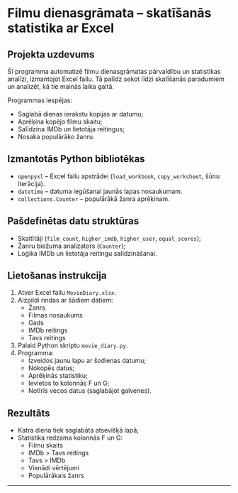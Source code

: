 # Filmu dienasgrāmata – skatīšanās statistika ar Excel

## Projekta uzdevums

Šī programma automatizē filmu dienasgrāmatas pārvaldību un statistikas analīzi, izmantojot Excel failu. Tā palīdz sekot līdzi skatīšanās paradumiem un analizēt, kā tie mainās laika gaitā.

Programmas iespējas:
- Saglabā dienas ierakstu kopijas ar datumu;
- Aprēķina kopējo filmu skaitu;
- Salīdzina IMDb un lietotāja reitingus;
- Nosaka populārāko žanru.

## Izmantotās Python bibliotēkas

- `openpyxl` – Excel failu apstrādei (`load_workbook`, `copy_worksheet`, šūnu iterācija).
- `datetime` – datuma iegūšanai jaunās lapas nosaukumam.
- `collections.Counter` – populārākā žanra aprēķinam.

## Pašdefinētas datu struktūras

- Skaitītāji (`film_count`, `higher_imdb`, `higher_user`, `equal_scores`);
- Žanru biežuma analizators (`Counter`);
- Loģika IMDb un lietotāja reitingu salīdzināšanai.

## Lietošanas instrukcija

1. Atver Excel failu `MovieDiary.xlsx`.
2. Aizpildi rindas ar šādiem datiem:
   - Žanrs
   - Filmas nosaukums
   - Gads
   - IMDb reitings
   - Tavs reitings
3. Palaid Python skriptu `movie_diary.py`.
4. Programma:
   - Izveidos jaunu lapu ar šodienas datumu;
   - Nokopēs datus;
   - Aprēķinās statistiku;
   - Ievietos to kolonnās F un G;
   - Notīrīs vecos datus (saglabājot galvenes).

## Rezultāts

- Katra diena tiek saglabāta atsevišķā lapā;
- Statistika redzama kolonnās F un G:
  - Filmu skaits
  - IMDb > Tavs reitings
  - Tavs > IMDb
  - Vienādi vērtējumi
  - Populārākais žanrs

---


